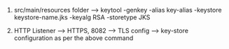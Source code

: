

1. src/main/resources folder --> keytool -genkey -alias key-alias -keystore keystore-name.jks -keyalg RSA -storetype JKS

2. HTTP Listener --> HTTPS, 8082 --> TLS config --> key-store configuration as per the above command